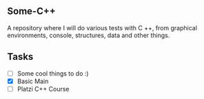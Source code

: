 ## Some-C++
A repository where I will do various tests with C ++, from graphical environments, console, structures, data and other things.

## Tasks
- [ ] Some cool things to do :)
- [x] Basic Main
- [ ] Platzi C++ Course